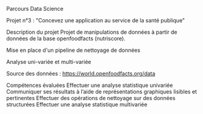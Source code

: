 Parcours Data Science

Projet n°3 : "Concevez une application au service de la santé publique"

Description du projet
Projet de manipulations de données à partir de données de la base openfoodfacts (nutriscore).

Mise en place d'un pipeline de nettoyage de données

Analyse uni-variée et multi-variée

Source des données : https://world.openfoodfacts.org/data

Compétences évaluées
Effectuer une analyse statistique univariée
Communiquer ses résultats à l’aide de représentations graphiques lisibles et pertinentes
Effectuer des opérations de nettoyage sur des données structurées
Effectuer une analyse statistique multivariée
